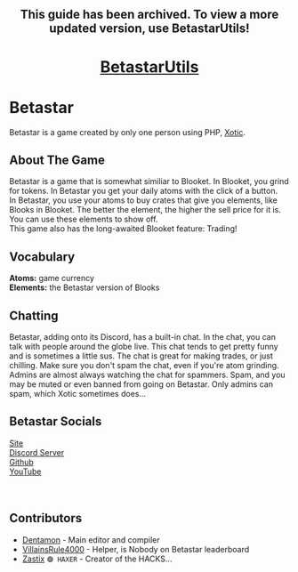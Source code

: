 <div align="center">
  <h2>This guide has been archived. To view a more updated version, use BetastarUtils!</h2>
  <h1><a href="https://betastarutils.github.io/info/startguide">BetastarUtils</a></h1>
</div>
  


# Betastar
Betastar is a game created by only one person using PHP, [Xotic](https://github.com/XOTlC).
## About The Game
Betastar is a game that is somewhat similiar to Blooket.  In Blooket, you grind for tokens.  In Betastar you get your daily atoms with the click of a button.<br>
In Betastar, you use your atoms to buy crates that give you elements, like Blooks in Blooket.  The better the element, the higher the sell price for it is.  You can use these elements to show off.<br>
This game also has the long-awaited Blooket feature: Trading!
## Vocabulary
**Atoms:** game currency<br>
**Elements:** the Betastar version of Blooks
## Chatting
Betastar, adding onto its Discord, has a built-in chat. In the chat, you can talk with people around the globe live.  This chat tends to get pretty funny and is sometimes a little sus. The chat is great for making trades, or just chilling. Make sure you don't spam the chat, even if you're atom grinding.  Admins are almost always watching the chat for spammers. Spam, and you may be muted or even banned from going on Betastar. Only admins can spam, which Xotic sometimes does...
## Betastar Socials
[Site](https://betastar.org)<br>
[Discord Server](https://discord.gg/XrVMbR5tJd)<br>
[Github](X0TlC)<br>
[YouTube](https://www.youtube.com/channel/UCgiSMBsgq954SX5JT7_Lm2g)<br>
<br>
<br>

## Contributors
- [Dentamon](https://github.com/Dentamon) - Main editor and compiler
- [VillainsRule4000](https://github.com/VillainsRule4000) - Helper, is Nobody on Betastar leaderboard
- [Zastix](https://github.com/notzastix)  `🟣 HAXER`   - Creator of the HACKS...
